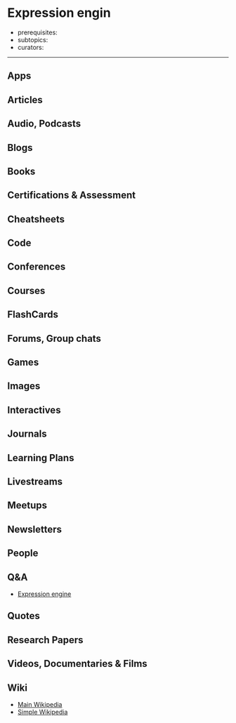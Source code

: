 # Expression engin

- prerequisites:
- subtopics:
- curators:

------

## Apps

## Articles

## Audio, Podcasts

## Blogs

## Books

## Certifications & Assessment

## Cheatsheets

## Code

## Conferences

## Courses

## FlashCards

## Forums, Group chats

## Games

## Images

## Interactives

## Journals

## Learning Plans

## Livestreams

## Meetups

## Newsletters

## People

## Q&A

- [Expression engine](http://expressionengine.stackexchange.com)

## Quotes

## Research Papers

## Videos, Documentaries & Films

## Wiki

- [Main Wikipedia]()
- [Simple Wikipedia]()

